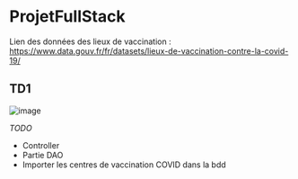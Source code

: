 # ProjetFullStack

Lien des données des lieux de vaccination : https://www.data.gouv.fr/fr/datasets/lieux-de-vaccination-contre-la-covid-19/

## TD1
![image](https://user-images.githubusercontent.com/67641786/191991447-46ee7022-9c08-46ba-ac32-1d26369c394f.png)

*TODO*
- Controller
- Partie DAO
- Importer les centres de vaccination COVID dans la bdd
